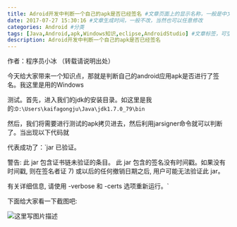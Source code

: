 ```yaml
---
title: Adroid开发中判断一个自己的apk是否已经签名 #文章页面上的显示名称，一般是中文
date: 2017-07-27 15:30:16 #文章生成时间，一般不改，当然也可以任意修改
categories: Android #分类
tags: [Java,Android,apk,Windows知识,eclipse,AndroidStudio] #文章标签，可空，多标签请用格式，注意:后面有个空格
description: Adroid开发中判断一个自己的apk是否已经签名
---
```

作者：程序员小冰 （转载请说明出处）

今天给大家带来一个知识点，那就是判断自己的android应用apk是否进行了签名。我这里是用的Windows

测试。首先，进入我们的jdk的安装目录。如这里是我的:`D:\Users\kaifagongju\Java\jdk1.7.0_79\bin`

然后，我们将需要进行测试的apk拷贝进去，然后利用jarsigner命令就可以判断了。当出现以下代码就

代表成功了：`jar 已验证。

警告:
此 jar 包含证书链未验证的条目。
此 jar 包含的签名没有时间戳。如果没有时间戳, 则在签名者证
7) 或以后的任何撤销日期之后, 用户可能无法验证此 jar。

有关详细信息, 请使用 -verbose 和 -certs 选项重新运行。`

下面给大家看一下截图吧:

![这里写图片描述](http://img.blog.csdn.net/20161125174549158)